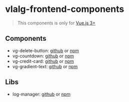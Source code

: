 # vlalg-frontend-components
> This components is only for [Vue.js 3+](https://vuejs.org/)
## Components
- vg-delete-button: [github](https://github.com/VemLavarALoucaGamers/vlalg-frontend-components/tree/main/vue-components/vg-delete-button) or [npm](https://www.npmjs.com/package/@vemlavaraloucagamers/vg-delete-button)
- vg-countdown: [github](https://github.com/VemLavarALoucaGamers/vlalg-frontend-components/tree/main/vue-components/vg-countdown) or [npm](https://www.npmjs.com/package/@vemlavaraloucagamers/vg-countdown)
- vg-credit-card: [github](https://github.com/VemLavarALoucaGamers/vlalg-frontend-components/tree/main/vue-components/vg-credit-card) or [npm](https://www.npmjs.com/package/@vemlavaraloucagamers/vg-credit-card)
- vg-gradient-text: [github](https://github.com/VemLavarALoucaGamers/vlalg-frontend-components/tree/main/vue-components/vg-gradient-text) or [npm](https://www.npmjs.com/package/@vemlavaraloucagamers/vg-gradient-text)

## Libs
- log-manager: [github](https://github.com/VemLavarALoucaGamers/vlalg-frontend-components/tree/main/libs/log-manager) or [npm](https://www.npmjs.com/package/@vemlavaraloucagamers/log-manager)
